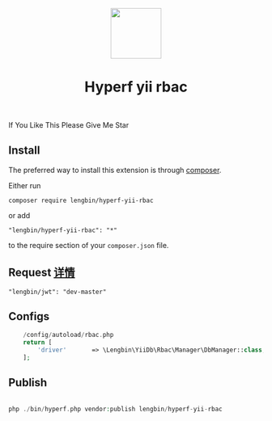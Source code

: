 <p align="center">
    <a href="https://hyperf.io/" target="_blank">
        <img src="https://hyperf.oss-cn-hangzhou.aliyuncs.com/hyperf.png" height="100px">
    </a>
    <h1 align="center">Hyperf yii rbac</h1>
    <br>
</p>

If You Like This Please Give Me Star

Install
------------

The preferred way to install this extension is through [composer](http://getcomposer.org/download/).

Either run

```
composer require lengbin/hyperf-yii-rbac
```

or add

```
"lengbin/hyperf-yii-rbac": "*"
```
to the require section of your `composer.json` file.


Request [详情](https://github.com/ice-leng/rabc)
-------
```
"lengbin/jwt": "dev-master"
```

Configs
-----
``` php
    /config/autoload/rbac.php
    return [
        'driver'       => \Lengbin\YiiDb\Rbac\Manager\DbManager::class,
    ];
```


Publish
-------
```php
      
php ./bin/hyperf.php vendor:publish lengbin/hyperf-yii-rbac

```
